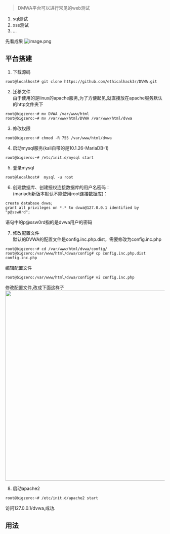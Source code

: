 >DMWA平台可以进行常见的web测试
1. sql测试
2. xss测试
3. ...

先看成果
![image.png](http://wujiashuaitupiancunchu.oss-cn-shanghai.aliyuncs.com/jupyter_notebook_img/fray318hzn.png)



## 平台搭建
1. 下载源码

```shell
root@localhost# git clone https://github.com/ethicalhack3r/DVWA.git
```


2. 迁移文件  
由于使用的是linux的apache服务,为了方便起见,就直接放在apache服务默认的http文件夹下

```shell
root@bigzero:~# mv DVWA /var/www/html
root@bigzero:~# mv /var/www/html/DVWA /var/www/html/dvwa
```


3.  修改权限

```shell
root@bigzero:~# chmod -R 755 /var/www/html/dvwa
```


4.  启动mysql服务(kali自带的是10.1.26-MariaDB-1)

```shell
root@bigzero:~# /etc/init.d/mysql start
```


5. 登录mysql

```shell
root@localhost#  mysql -u root
```


6.  创建数据库、创建授权连接数据库的用户名密码：  
(mariadb新版本默认不能使用root连接数据库)：

```mysql
create database dvwa;  
grant all privileges on *.* to dvwa@127.0.0.1 identified by "p@ssw0rd";
```


语句中的p@ssw0rd指的是dvwa用户的密码

7. 修改配置文件  
 默认的DVWA的配置文件是config.inc.php.dist，需要修改为config.inc.php
 ```shell
root@bigzero:~# cd /var/www/html/dvwa/config/
root@bigzero:/var/www/html/dvwa/config# cp config.inc.php.dist config.inc.php
 ```
 编辑配置文件
 ```shell
root@bigzero:/var/www/html/dvwa/config# vi config.inc.php
 ```
 修改配置文件,改成下面这样子
<img src="http://wujiashuaitupiancunchu.oss-cn-shanghai.aliyuncs.com/jupyter_notebook_img/64rmvxqytjv.png" width="600px" />

8. 启动apache2

```shell
root@bigzero:~# /etc/init.d/apache2 start
```


访问127.0.0.1/dvwa,成功.
 

## 用法
